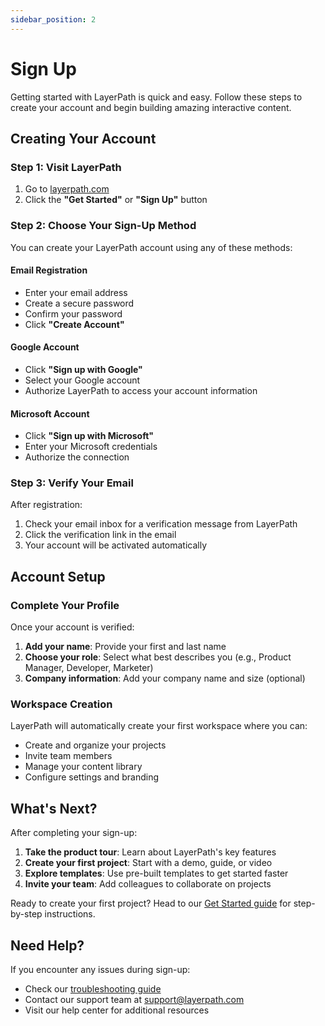 ```yaml
---
sidebar_position: 2
---
```


# Sign Up

Getting started with LayerPath is quick and easy. Follow these steps to create your account and begin building amazing interactive content.

## Creating Your Account

### Step 1: Visit LayerPath

1. Go to [layerpath.com](https://layerpath.com)
2. Click the **"Get Started"** or **"Sign Up"** button

### Step 2: Choose Your Sign-Up Method

You can create your LayerPath account using any of these methods:

#### Email Registration

- Enter your email address
- Create a secure password
- Confirm your password
- Click **"Create Account"**

#### Google Account

- Click **"Sign up with Google"**
- Select your Google account
- Authorize LayerPath to access your account information

#### Microsoft Account

- Click **"Sign up with Microsoft"**
- Enter your Microsoft credentials
- Authorize the connection

### Step 3: Verify Your Email

After registration:

1. Check your email inbox for a verification message from LayerPath
2. Click the verification link in the email
3. Your account will be activated automatically

## Account Setup

### Complete Your Profile

Once your account is verified:

1. **Add your name**: Provide your first and last name
2. **Choose your role**: Select what best describes you (e.g., Product Manager, Developer, Marketer)
3. **Company information**: Add your company name and size (optional)

### Workspace Creation

LayerPath will automatically create your first workspace where you can:

- Create and organize your projects
- Invite team members
- Manage your content library
- Configure settings and branding

## What's Next?

After completing your sign-up:

1. **Take the product tour**: Learn about LayerPath's key features
2. **Create your first project**: Start with a demo, guide, or video
3. **Explore templates**: Use pre-built templates to get started faster
4. **Invite your team**: Add colleagues to collaborate on projects

Ready to create your first project? Head to our [Get Started guide](./get-started) for step-by-step instructions.

## Need Help?

If you encounter any issues during sign-up:

- Check our [troubleshooting guide](../settings/troubleshooting)
- Contact our support team at support@layerpath.com
- Visit our help center for additional resources
